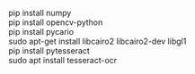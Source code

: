 pip install numpy  
pip install opencv-python  
pip install pycario  
sudo apt-get install libcairo2 libcairo2-dev libgl1  
pip install pytesseract  
sudo apt install tesseract-ocr  
